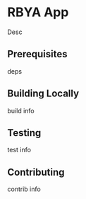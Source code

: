 # RBYA App
Desc

## Prerequisites
deps

## Building Locally
 build info
 
## Testing
  test info
  
## Contributing
  contrib info